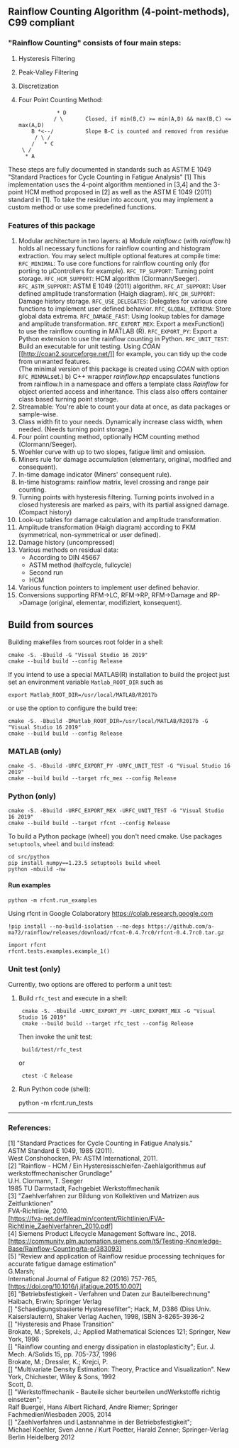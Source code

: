 ## Rainflow Counting Algorithm (4-point-methods), C99 compliant

### "Rainflow Counting" consists of four main steps:

  1. Hysteresis Filtering
  2. Peak-Valley Filtering
  3. Discretization
  4. Four Point Counting Method:

                     * D
                    / \       Closed, if min(B,C) >= min(A,D) && max(B,C) <= max(A,D)
             B *<--/          Slope B-C is counted and removed from residue
              / \ /
             /   * C
          \ /
           * A

These steps are fully documented in standards such as
ASTM E 1049 "Standard Practices for Cycle Counting in Fatigue Analysis" [1]
This implementation uses the 4-point algorithm mentioned in [3,4] and the 3-point HCM method proposed in [2] as well as the ASTM E 1049 (2011) standard in [1].
To take the residue into account, you may implement a custom method or use some
predefined functions.

### Features of this package
 1. Modular architecture in two layers:
    a) Module _rainflow.c_ (with _rainflow.h_) holds all necessary functions for rainflow counting and histogram extraction. You may select multiple optional features at compile time:
    `RFC_MINIMAL`: To use core functions for rainflow counting only (for porting to µControllers for example).
    `RFC_TP_SUPPORT`: Turning point storage.
    `RFC_HCM_SUPPORT`: HCM algorithm (Clormann/Seeger).
    `RFC_ASTM_SUPPORT`: ASTM E 1049 (2011) algorithm.
    `RFC_AT_SUPPORT`: User defined amplitude transformation (Haigh diagram).
    `RFC_DH_SUPPORT`:  Damage history storage.
    `RFC_USE_DELEGATES`: Delegates for various core functions to implement user defined behavior.
    `RFC_GLOBAL_EXTREMA`:  Store global data extrema.
    `RFC_DAMAGE_FAST`: Using lookup tables for damage and amplitude transformation.
    `RFC_EXPORT_MEX`: Export a mexFunction() to use the rainflow counting in MATLAB (R).
    `RFC_EXPORT_PY`: Export a Python extension to use the rainflow counting in Python.
    `RFC_UNIT_TEST`: Build an executable for unit testing.
    Using _COAN_ [[http://coan2.sourceforge.net/]] for example, you can tidy up the code from unwanted features.</br>
    (The minimal version of this package is created using _COAN_ with option `RFC_MINMAL`set.)
    b) C++ wrapper _rainflow.hpp_ encapsulates functions from rainflow.h in a namespace and offers a template class _Rainflow_ for object oriented access and inheritance.
    This class also offers container class based turning point storage.
 2. Streamable: You're able to count your data at once, as data packages or sample-wise.
 3. Class width fit to your needs. Dynamically increase class width, when needed. (Needs turning point storage.)
 4. Four point counting method, optionally HCM counting method (Clormann/Seeger).
 5. Woehler curve with up to two slopes, fatigue limit and omission.
 6. Miners rule for damage accumulation (elementary, original, modified and consequent).
 7. In-time damage indicator (Miners' consequent rule).
 8. In-time histograms: rainflow matrix, level crossing and range pair counting.
 9. Turning points with hysteresis filtering. Turning points involved in a closed hysteresis are marked as pairs, with its partial assigned damage. (Compact history)
 10. Look-up tables for damage calculation and amplitude transformation.
 11. Amplitude transformation (Haigh diagram) according to FKM (symmetrical, non-symmetrical or user defined).
 12. Damage history (uncompressed)
 13. Various methods on residual data:
     - According to DIN 45667
     - ASTM method (halfcycle, fullcycle)
     - Second run
     - HCM
 14. Various function pointers to implement user defined behavior.
 15. Conversions supporting RFM->LC, RFM->RP, RFM->Damage and RP->Damage (original, elementar, modifiziert, konsequent).


## Build from sources

Building makefiles from sources root folder in a shell:

    cmake -S. -Bbuild -G "Visual Studio 16 2019"
    cmake --build build --config Release

If you intend to use a special MATLAB(R) installation to build the project
just set an environment variable `Matlab_ROOT_DIR` such as

    export Matlab_ROOT_DIR=/usr/local/MATLAB/R2017b
or use the option to configure the build tree:

    cmake -S. -Bbuild -DMatlab_ROOT_DIR=/usr/local/MATLAB/R2017b -G "Visual Studio 16 2019"
    cmake --build build --config Release

### MATLAB (only)
    cmake -S. -Bbuild -URFC_EXPORT_PY -URFC_UNIT_TEST -G "Visual Studio 16 2019"
    cmake --build build --target rfc_mex --config Release

### Python (only)
    cmake -S. -Bbuild -URFC_EXPORT_MEX -URFC_UNIT_TEST -G "Visual Studio 16 2019"
    cmake --build build --target rfcnt --config Release

To build a Python package (wheel) you don't need cmake. Use packages `setuptools`, `wheel` and `build` instead:

    cd src/python
    pip install numpy==1.23.5 setuptools build wheel
    python -mbuild -nw

#### Run examples
    python -m rfcnt.run_examples

Using rfcnt in Google Colaboratory
https://colab.research.google.com

    !pip install --no-build-isolation --no-deps https://github.com/a-ma72/rainflow/releases/download/rfcnt-0.4.7rc0/rfcnt-0.4.7rc0.tar.gz

    import rfcnt
    rfcnt.tests.examples.example_1()

### Unit test (only)
Currently, two options are offered to perform a unit test:
1. Build `rfc_test` and execute in a shell:

        cmake -S. -Bbuild -URFC_EXPORT_PY -URFC_EXPORT_MEX -G "Visual Studio 16 2019"
        cmake --build build --target rfc_test --config Release

    Then invoke the unit test:

        build/test/rfc_test

    or

        ctest -C Release
2. Run Python code (shell):

    python -m rfcnt.run_tests



---
### References:
[1] "Standard Practices for Cycle Counting in Fatigue Analysis."<br>
    ASTM Standard E 1049, 1985 (2011).<br>
    West Conshohocken, PA: ASTM International, 2011.<br>
[2] "Rainflow - HCM / Ein Hysteresisschleifen-Zaehlalgorithmus auf werkstoffmechanischer Grundlage"<br>
    U.H. Clormann, T. Seeger<br>
    1985 TU Darmstadt, Fachgebiet Werkstoffmechanik<br>
[3] "Zaehlverfahren zur Bildung von Kollektiven und Matrizen aus Zeitfunktionen"<br>
    FVA-Richtlinie, 2010.<br>
    [https://fva-net.de/fileadmin/content/Richtlinien/FVA-Richtlinie_Zaehlverfahren_2010.pdf]<br>
[4] Siemens Product Lifecycle Management Software Inc., 2018.<br>
    [https://community.plm.automation.siemens.com/t5/Testing-Knowledge-Base/Rainflow-Counting/ta-p/383093]<br>
[5] "Review and application of Rainflow residue processing techniques for accurate fatigue damage estimation"<br>
    G.Marsh;<br>
    International Journal of Fatigue 82 (2016) 757-765,<br>
    [https://doi.org/10.1016/j.ijfatigue.2015.10.007]<br>
[6] "Betriebsfestigkeit - Verfahren und Daten zur Bauteilberechnung"<br>
    Haibach, Erwin; Springer Verlag<br>
[]  "Schaedigungsbasierte Hysteresefilter"; Hack, M, D386 (Diss Univ. Kaiserslautern), Shaker Verlag Aachen, 1998, ISBN 3-8265-3936-2<br>
[]  "Hysteresis and Phase Transition"<br>
    Brokate, M.; Sprekels, J.; Applied Mathematical Sciences 121; Springer, New York, 1996<br>
[]  "Rainflow counting and energy dissipation in elastoplasticity"; Eur. J. Mech. A/Solids 15, pp. 705-737, 1996<br>
    Brokate, M.; Dressler, K.; Krejci, P.<br>
[]  "Multivariate Density Estimation: Theory, Practice and Visualization". New York, Chichester, Wiley & Sons, 1992<br>
    Scott, D.<br>
[]  "Werkstoffmechanik - Bauteile sicher beurteilen undWerkstoffe richtig einsetzen";<br>
     Ralf Buergel, Hans Albert Richard, Andre Riemer; Springer FachmedienWiesbaden 2005, 2014<br>
[]  "Zaehlverfahren und Lastannahme in der Betriebsfestigkeit";<br>
    Michael Koehler, Sven Jenne / Kurt Poetter, Harald Zenner; Springer-Verlag Berlin Heidelberg 2012<br>
